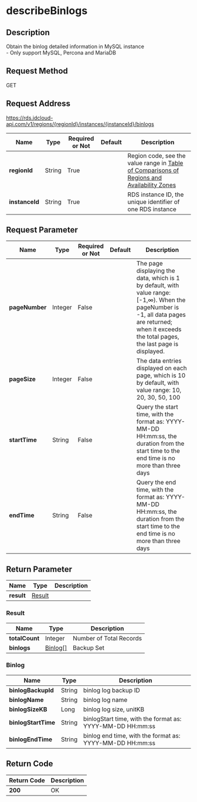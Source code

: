 # describeBinlogs


## Description
Obtain the binlog detailed information in MySQL instance<br>- Only support MySQL, Percona and MariaDB

## Request Method
GET

## Request Address
https://rds.jdcloud-api.com/v1/regions/{regionId}/instances/{instanceId}/binlogs

|Name|Type|Required or Not|Default|Description|
|---|---|---|---|---|
|**regionId**|String|True| |Region code, see the value range in [Table of Comparisons of Regions and Availability Zones](../Enum-Definitions/Regions-AZ.md)|
|**instanceId**|String|True| |RDS instance ID, the unique identifier of one RDS instance|

## Request Parameter
|Name|Type|Required or Not|Default|Description|
|---|---|---|---|---|
|**pageNumber**|Integer|False| |The page displaying the data, which is 1 by default, with value range: [-1,∞). When the pageNumber is -1, all data pages are returned; when it exceeds the total pages, the last page is displayed.|
|**pageSize**|Integer|False| |The data entries displayed on each page, which is 10 by default, with value range: 10, 20, 30, 50, 100|
|**startTime**|String|False| |Query the start time, with the format as: YYYY-MM-DD HH:mm:ss, the duration from the start time to the end time is no more than three days|
|**endTime**|String|False| |Query the end time, with the format as: YYYY-MM-DD HH:mm:ss, the duration from the start time to the end time is no more than three days|


## Return Parameter
|Name|Type|Description|
|---|---|---|
|**result**|[Result](describeBinlogs#Result)| |

### <a name="Result">Result</a>
|Name|Type|Description|
|---|---|---|
|**totalCount**|Integer|Number of Total Records|
|**binlogs**|[Binlog[]](describeBinlogs#Binlog)|Backup Set|
### <a name="Binlog">Binlog</a>
|Name|Type|Description|
|---|---|---|
|**binlogBackupId**|String|binlog log backup ID|
|**binlogName**|String|binlog log name|
|**binlogSizeKB**|Long|binlog log size, unitKB|
|**binlogStartTime**|String|binlogStart time, with the format as: YYYY-MM-DD HH:mm:ss|
|**binlogEndTime**|String|binlog end time, with the format as: YYYY-MM-DD HH:mm:ss|

## Return Code
|Return Code|Description|
|---|---|
|**200**|OK|
